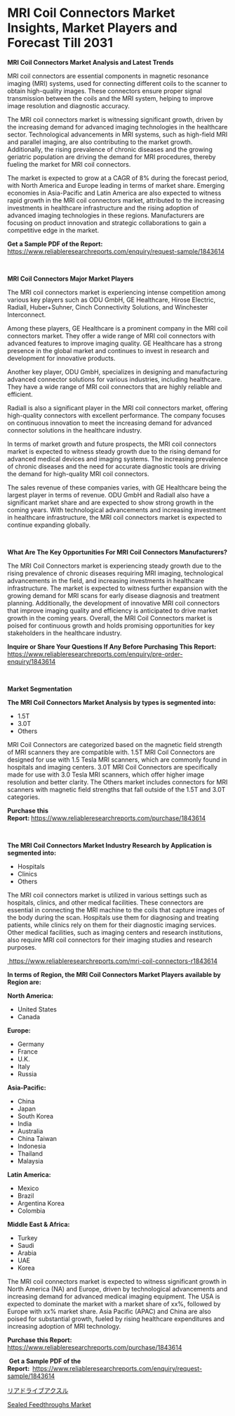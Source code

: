 <p><h1>MRI Coil Connectors Market Insights, Market Players and Forecast Till 2031</h1></p><p><strong>MRI Coil Connectors Market Analysis and Latest Trends</strong></p>
<p><p>MRI coil connectors are essential components in magnetic resonance imaging (MRI) systems, used for connecting different coils to the scanner to obtain high-quality images. These connectors ensure proper signal transmission between the coils and the MRI system, helping to improve image resolution and diagnostic accuracy.</p><p>The MRI coil connectors market is witnessing significant growth, driven by the increasing demand for advanced imaging technologies in the healthcare sector. Technological advancements in MRI systems, such as high-field MRI and parallel imaging, are also contributing to the market growth. Additionally, the rising prevalence of chronic diseases and the growing geriatric population are driving the demand for MRI procedures, thereby fueling the market for MRI coil connectors.</p><p>The market is expected to grow at a CAGR of 8% during the forecast period, with North America and Europe leading in terms of market share. Emerging economies in Asia-Pacific and Latin America are also expected to witness rapid growth in the MRI coil connectors market, attributed to the increasing investments in healthcare infrastructure and the rising adoption of advanced imaging technologies in these regions. Manufacturers are focusing on product innovation and strategic collaborations to gain a competitive edge in the market.</p></p>
<p><strong>Get a Sample PDF of the Report:&nbsp;</strong> <a href="https://www.reliableresearchreports.com/enquiry/request-sample/1843614">https://www.reliableresearchreports.com/enquiry/request-sample/1843614</a></p>
<p>&nbsp;</p>
<p><strong>MRI Coil Connectors Major Market Players</strong></p>
<p><p>The MRI coil connectors market is experiencing intense competition among various key players such as ODU GmbH, GE Healthcare, Hirose Electric, Radiall, Huber+Suhner, Cinch Connectivity Solutions, and Winchester Interconnect.</p><p>Among these players, GE Healthcare is a prominent company in the MRI coil connectors market. They offer a wide range of MRI coil connectors with advanced features to improve imaging quality. GE Healthcare has a strong presence in the global market and continues to invest in research and development for innovative products.</p><p>Another key player, ODU GmbH, specializes in designing and manufacturing advanced connector solutions for various industries, including healthcare. They have a wide range of MRI coil connectors that are highly reliable and efficient.</p><p>Radiall is also a significant player in the MRI coil connectors market, offering high-quality connectors with excellent performance. The company focuses on continuous innovation to meet the increasing demand for advanced connector solutions in the healthcare industry.</p><p>In terms of market growth and future prospects, the MRI coil connectors market is expected to witness steady growth due to the rising demand for advanced medical devices and imaging systems. The increasing prevalence of chronic diseases and the need for accurate diagnostic tools are driving the demand for high-quality MRI coil connectors.</p><p>The sales revenue of these companies varies, with GE Healthcare being the largest player in terms of revenue. ODU GmbH and Radiall also have a significant market share and are expected to show strong growth in the coming years. With technological advancements and increasing investment in healthcare infrastructure, the MRI coil connectors market is expected to continue expanding globally.</p></p>
<p>&nbsp;</p>
<p><strong>What Are The Key Opportunities For MRI Coil Connectors Manufacturers?</strong></p>
<p><p>The MRI Coil Connectors market is experiencing steady growth due to the rising prevalence of chronic diseases requiring MRI imaging, technological advancements in the field, and increasing investments in healthcare infrastructure. The market is expected to witness further expansion with the growing demand for MRI scans for early disease diagnosis and treatment planning. Additionally, the development of innovative MRI coil connectors that improve imaging quality and efficiency is anticipated to drive market growth in the coming years. Overall, the MRI Coil Connectors market is poised for continuous growth and holds promising opportunities for key stakeholders in the healthcare industry.</p></p>
<p><strong>Inquire or Share Your Questions If Any Before Purchasing This Report:</strong> <a href="https://www.reliableresearchreports.com/enquiry/pre-order-enquiry/1843614">https://www.reliableresearchreports.com/enquiry/pre-order-enquiry/1843614</a></p>
<p>&nbsp;</p>
<p><strong>Market Segmentation</strong></p>
<p><strong>The MRI Coil Connectors Market Analysis by types is segmented into:</strong></p>
<p><ul><li>1.5T</li><li>3.0T</li><li>Others</li></ul></p>
<p><p>MRI Coil Connectors are categorized based on the magnetic field strength of MRI scanners they are compatible with. 1.5T MRI Coil Connectors are designed for use with 1.5 Tesla MRI scanners, which are commonly found in hospitals and imaging centers. 3.0T MRI Coil Connectors are specifically made for use with 3.0 Tesla MRI scanners, which offer higher image resolution and better clarity. The Others market includes connectors for MRI scanners with magnetic field strengths that fall outside of the 1.5T and 3.0T categories.</p></p>
<p><strong>Purchase this Report:&nbsp;</strong><a href="https://www.reliableresearchreports.com/purchase/1843614">https://www.reliableresearchreports.com/purchase/1843614</a></p>
<p>&nbsp;</p>
<p><strong>The MRI Coil Connectors Market Industry Research by Application is segmented into:</strong></p>
<p><ul><li>Hospitals</li><li>Clinics</li><li>Others</li></ul></p>
<p><p>The MRI coil connectors market is utilized in various settings such as hospitals, clinics, and other medical facilities. These connectors are essential in connecting the MRI machine to the coils that capture images of the body during the scan. Hospitals use them for diagnosing and treating patients, while clinics rely on them for their diagnostic imaging services. Other medical facilities, such as imaging centers and research institutions, also require MRI coil connectors for their imaging studies and research purposes.</p></p>
<p><a href="https://www.reliableresearchreports.com/mri-coil-connectors-r1843614">&nbsp;https://www.reliableresearchreports.com/mri-coil-connectors-r1843614</a></p>
<p><strong>In terms of Region, the MRI Coil Connectors Market Players available by Region are:</strong></p>
<p>
    <p> <strong> North America: </strong>
        <ul>
            <li>United States</li>
            <li>Canada</li>
        </ul>
        </p> 
    <p> <strong> Europe: </strong>
        <ul>
            <li>Germany</li>
            <li>France</li>
            <li>U.K.</li>
            <li>Italy</li>
            <li>Russia</li>
        </ul>
        </p> 
    <p> <strong> Asia-Pacific: </strong>
        <ul>
            <li>China</li>
            <li>Japan</li>
            <li>South Korea</li>
            <li>India</li>
            <li>Australia</li>
            <li>China Taiwan</li>
            <li>Indonesia</li>
            <li>Thailand</li>
            <li>Malaysia</li>
        </ul>
        </p> 
    <p> <strong> Latin America: </strong>
        <ul>
            <li>Mexico</li>
            <li>Brazil</li>
            <li>Argentina Korea</li>
            <li>Colombia</li>
        </ul>
        </p> 
    <p> <strong> Middle East & Africa: </strong>
        <ul>
            <li>Turkey</li>
            <li>Saudi</li>
            <li>Arabia</li>
            <li>UAE</li>
            <li>Korea</li>
        </ul>
    </p>
    </p>
<p><p>The MRI coil connectors market is expected to witness significant growth in North America (NA) and Europe, driven by technological advancements and increasing demand for advanced medical imaging equipment. The USA is expected to dominate the market with a market share of xx%, followed by Europe with xx% market share. Asia Pacific (APAC) and China are also poised for substantial growth, fueled by rising healthcare expenditures and increasing adoption of MRI technology.</p></p>
<p><strong>Purchase this Report: </strong><a href="https://www.reliableresearchreports.com/purchase/1843614">https://www.reliableresearchreports.com/purchase/1843614</a></p>
<p>&nbsp;<strong>Get a Sample PDF of the Report:&nbsp;&nbsp;</strong><a href="https://www.reliableresearchreports.com/enquiry/request-sample/1843614">https://www.reliableresearchreports.com/enquiry/request-sample/1843614</a></p>
<p><strong></strong></p>
<p><p><a href="https://github.com/lababdou/Market-Research-Report-List-3/blob/main/183838342785.md">リアドライブアクスル</a></p><p><a href="https://github.com/NorbertYates/Market-Research-Report-List-4/blob/main/sealed-feedthroughs-market.md">Sealed Feedthroughs Market</a></p></p>